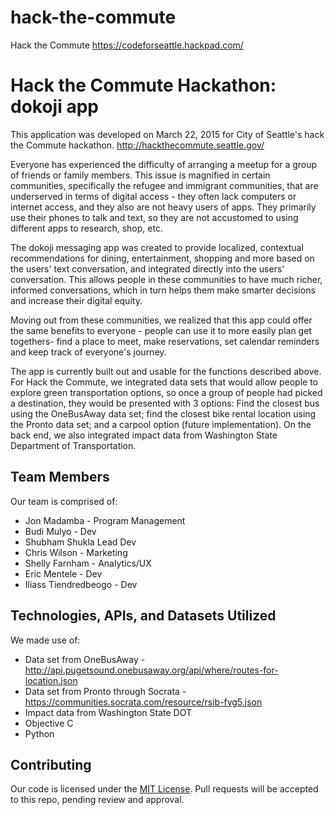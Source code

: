 # hack-the-commute
Hack the Commute
https://codeforseattle.hackpad.com/
# Hack the Commute Hackathon: dokoji app



This application was developed on March 22, 2015 for City of Seattle's hack the Commute hackathon. http://hackthecommute.seattle.gov/

Everyone has experienced the difficulty of arranging a meetup for a group of friends or family members. This issue is magnified in certain communities, specifically the refugee and immigrant communities, that are underserved in terms of digital access - they often lack computers or internet access, and they also are not heavy users of apps. They primarily use their phones to talk and text, so they are not accustomed to using different apps to research, shop, etc.

The dokoji messaging app was created to provide localized, contextual recommendations for dining, entertainment, shopping and more based on the users' text conversation, and integrated directly into the users' conversation. This allows people in these communities to have much richer, informed conversations, which in turn helps them make smarter decisions and increase their digital equity. 

Moving out from these communities, we realized that this app could offer the same benefits to everyone - people can use it to more easily plan get togethers- find a place to meet, make reservations, set calendar reminders and keep track of everyone's journey.

The app is currently built out and usable for the functions described above. For Hack the Commute, we integrated data sets that would allow people to explore green transportation options, so once a group of people had picked a destination, they would be presented with 3 options: Find the closest bus using the OneBusAway data set; find the closest bike rental location using the Pronto data set; and a carpool option (future implementation). On the back end, we also integrated impact data from Washington State Department of Transportation. 

## Team Members

Our team is comprised of:

- Jon Madamba - Program Management
- Budi Mulyo - Dev
- Shubham Shukla Lead Dev
- Chris Wilson - Marketing
- Shelly Farnham - Analytics/UX
- Eric Mentele - Dev
- Iliass Tiendredbeogo - Dev

## Technologies, APIs, and Datasets Utilized

We made use of:

- Data set from OneBusAway - http://api.pugetsound.onebusaway.org/api/where/routes-for-location.json
- Data set from Pronto through Socrata - https://communities.socrata.com/resource/rsib-fvg5.json
- Impact data from Washington State DOT
- Objective C
- Python


## Contributing


Our code is licensed under the [MIT License](LICENSE.md). Pull requests will be accepted to this repo, pending review and approval.
